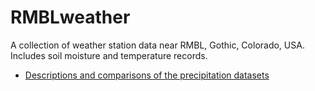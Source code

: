 # RMBLweather
A collection of weather station data near RMBL, Gothic, Colorado, USA. Includes soil moisture and temperature records.

* [Descriptions and comparisons of the precipitation datasets](./rmbl_weather.html)
